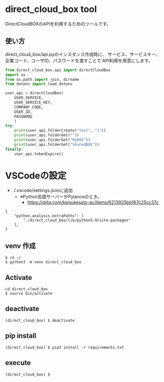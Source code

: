 # direct_cloud_box tool
DirectCloudBOXのAPIを利用するためのツールです。

## 使い方
direct_cloud_box/api.pyのインスタンス作成時に、
サービス、サービスキー、企業コード、ユーザID、パスワードを渡すことで
API利用を用意にします。

```python
from direct_cloud_box.api import directCloudBox
import os
from os.path import join, dirname
from dotenv import load_dotenv

user_api = directCloudBox(
    USER_SERVICE,
    USER_SERVICE_KEY,
    COMPANY_CODE,
    USER_ID,
    PASSWORD
    )
try:
    print(user_api.folderCreate("test", "1"))
    print(user_api.folderGet(""))
    print(user_api.folderGet("MyBOX"))
    print(user_api.folderGet("SharedBOX"))
finally:
    user_api.tokenExpire()
```

# VSCodeの設定
* ./.vscode/settings.jsonに追加
  * ※Python言語サーバーがPylanceのとき。
    * https://qiita.com/keisukesato-ac/items/6213925bb167c25cc37c
```
{
    "python.analysis.extraPaths": [
        "./direct_cloud_box/lib/python3.9/site-packages"
    ], 
}
```

## venv 作成

```
$ cd ~/
$ python3 -m venv direct_cloud_box
```

## Activate

```
cd direct_cloud_box
$ source bin/activate
```

## deactivate

```
(direct_cloud_box) $ deactivate
```


## pip install

```
(direct_cloud_box) $ pip3 install -r requirements.txt
```

## execute

```
(direct_cloud_box) $ 

